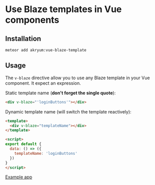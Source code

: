 # Use Blaze templates in Vue components

## Installation

    meteor add akryum:vue-blaze-template

## Usage

The `v-blaze` directive allow you to use any Blaze template in your Vue component. It expect an expression.

Static template name (**don't forget the single quote**):

```html
<div v-blaze="'loginButtons'"></div>
```

Dynamic template name (will switch the template reactively):

```html
<template>
  <div v-blaze="templateName"></div>
</template>

<script>
export default {
  data: () => ({
    templateName: 'loginButtons'
  })
}
</script>
```

[Example app](https://github.com/Akryum/meteor-vue-blaze/tree/render-blaze)
